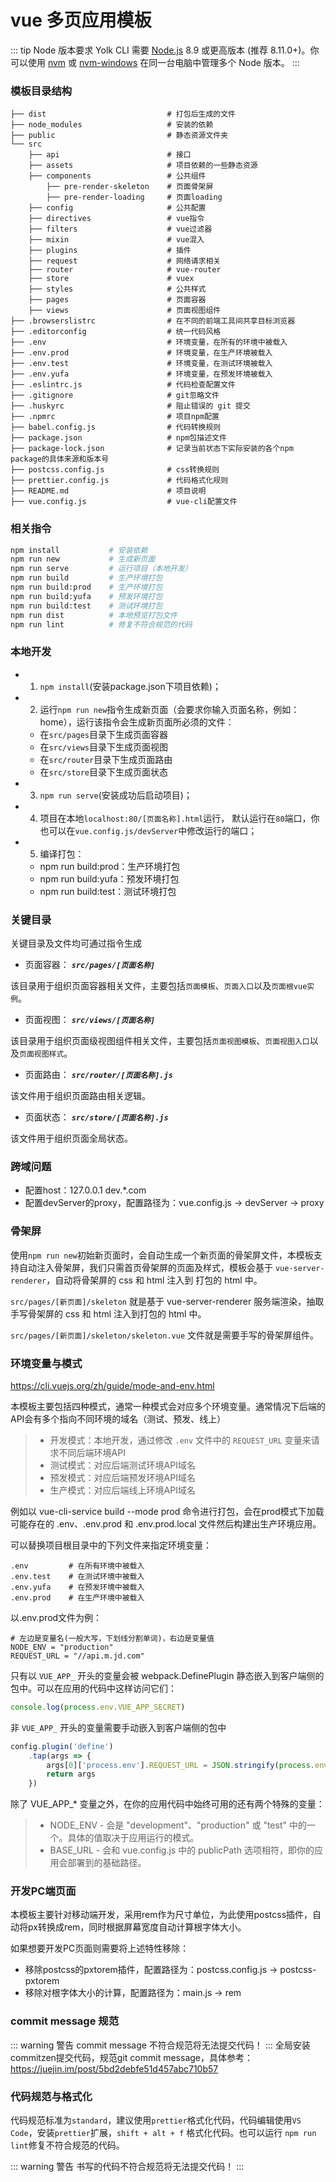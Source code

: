 # vue 多页应用模板
::: tip Node 版本要求
Yolk CLI 需要 [Node.js](https://nodejs.org/) 8.9 或更高版本 (推荐 8.11.0+)。你可以使用 [nvm](https://github.com/creationix/nvm) 或 [nvm-windows](https://github.com/coreybutler/nvm-windows) 在同一台电脑中管理多个 Node 版本。
:::
### 模板目录结构
```
├── dist                           # 打包后生成的文件
├── node_modules                   # 安装的依赖
├── public                         # 静态资源文件夹
└── src
    ├── api                        # 接口
    ├── assets                     # 项目依赖的一些静态资源
    ├── components                 # 公共组件
        ├── pre-render-skeleton    # 页面骨架屏
        ├── pre-render-loading     # 页面loading
    ├── config                     # 公共配置
    ├── directives                 # vue指令
    ├── filters                    # vue过滤器
    ├── mixin                      # vue混入
    ├── plugins                    # 插件
    ├── request                    # 网络请求相关
    ├── router                     # vue-router
    ├── store                      # vuex
    ├── styles                     # 公共样式
    ├── pages                      # 页面容器
    ├── views                      # 页面视图组件
├── .browserslistrc                # 在不同的前端工具间共享目标浏览器
├── .editorconfig                  # 统一代码风格
├── .env                           # 环境变量，在所有的环境中被载入
├── .env.prod                      # 环境变量，在生产环境被载入
├── .env.test                      # 环境变量，在测试环境被载入
├── .env.yufa                      # 环境变量，在预发环境被载入
├── .eslintrc.js                   # 代码检查配置文件
├── .gitignore                     # git忽略文件
├── .huskyrc                       # 阻止错误的 git 提交
├── .npmrc                         # 项目npm配置
├── babel.config.js                # 代码转换规则
├── package.json                   # npm包描述文件
├── package-lock.json              # 记录当前状态下实际安装的各个npm package的具体来源和版本号
├── postcss.config.js              # css转换规则
├── prettier.config.js             # 代码格式化规则
├── README.md                      # 项目说明
├── vue.config.js                  # vue-cli配置文件
```

### 相关指令
```bash
npm install           # 安装依赖
npm run new           # 生成新页面
npm run serve         # 运行项目（本地开发）
npm run build         # 生产环境打包
npm run build:prod    # 生产环境打包
npm run build:yufa    # 预发环境打包
npm run build:test    # 测试环境打包
npm run dist          # 本地预览打包文件
npm run lint          # 修复不符合规范的代码
```
### 本地开发

- 1. `npm install`(安装package.json下项目依赖)；
- 2. 运行`npm run new`指令生成新页面（会要求你输入页面名称，例如：home），运行该指令会生成新页面所必须的文件：
  - 在`src/pages`目录下生成页面容器
  - 在`src/views`目录下生成页面视图
  - 在`src/router`目录下生成页面路由
  - 在`src/store`目录下生成页面状态
- 3. `npm run serve`(安装成功后启动项目)；
- 4. 项目在本地`localhost:80/[页面名称].html`运行， 默认运行在`80`端口，你也可以在`vue.config.js/devServer`中修改运行的端口；
- 5. 编译打包：
  - npm run build:prod：生产环境打包
  - npm run build:yufa：预发环境打包
  - npm run build:test：测试环境打包

### 关键目录
关键目录及文件均可通过指令生成
- 页面容器：
***`src/pages/[页面名称]`***

该目录用于组织页面容器相关文件，主要包括`页面模板`、`页面入口`以及`页面根vue实例`。
- 页面视图：
***`src/views/[页面名称]`***

该目录用于组织页面级视图组件相关文件，主要包括`页面视图模板`、`页面视图入口`以及`页面视图样式`。

- 页面路由：
***`src/router/[页面名称].js`***

该文件用于组织页面路由相关逻辑。

- 页面状态：
***`src/store/[页面名称].js`***

该文件用于组织页面全局状态。

### 跨域问题
- 配置host：127.0.0.1 dev.*.com
- 配置devServer的proxy，配置路径为：vue.config.js -> devServer -> proxy

### 骨架屏
使用`npm run new`初始新页面时，会自动生成一个新页面的骨架屏文件，本模板支持自动注入骨架屏，我们只需首页骨架屏的页面及样式，模板会基于 `vue-server-renderer`，自动将骨架屏的 css 和 html 注入到 打包的 html 中。

`src/pages/[新页面]/skeleton` 就是基于 vue-server-renderer 服务端渲染，抽取手写骨架屏的 css 和 html 注入到打包的 html 中。

`src/pages/[新页面]/skeleton/skeleton.vue` 文件就是需要手写的骨架屏组件。

### 环境变量与模式
https://cli.vuejs.org/zh/guide/mode-and-env.html

本模板主要包括四种模式，通常一种模式会对应多个环境变量。通常情况下后端的API会有多个指向不同环境的域名（测试、预发、线上）
>* 开发模式：本地开发，通过修改 `.env` 文件中的 `REQUEST_URL` 变量来请求不同后端环境API
>* 测试模式：对应后端测试环境API域名
>* 预发模式：对应后端预发环境API域名
>* 生产模式：对应后端线上环境API域名

例如以 vue-cli-service build --mode prod 命令进行打包，会在prod模式下加载可能存在的 .env、.env.prod 和 .env.prod.local 文件然后构建出生产环境应用。

可以替换项目根目录中的下列文件来指定环境变量：
```
.env         # 在所有环境中被载入
.env.test    # 在测试环境中被载入
.env.yufa    # 在预发环境中被载入
.env.prod    # 在生产环境中被载入
```
以.env.prod文件为例：
```
# 左边是变量名(一般大写，下划线分割单词)，右边是变量值
NODE_ENV = "production"
REQUEST_URL = "//api.m.jd.com"
```
只有以 `VUE_APP_` 开头的变量会被 webpack.DefinePlugin 静态嵌入到客户端侧的包中。可以在应用的代码中这样访问它们：
```javascript
console.log(process.env.VUE_APP_SECRET)
```
非 `VUE_APP_` 开头的变量需要手动嵌入到客户端侧的包中
```javascript
config.plugin('define')
    .tap(args => {
        args[0]['process.env'].REQUEST_URL = JSON.stringify(process.env.REQUEST_URL)
        return args
    })
```
除了 VUE_APP_* 变量之外，在你的应用代码中始终可用的还有两个特殊的变量：
>* NODE_ENV - 会是 "development"、"production" 或 "test" 中的一个。具体的值取决于应用运行的模式。
>* BASE_URL - 会和 vue.config.js 中的 publicPath 选项相符，即你的应用会部署到的基础路径。

### 开发PC端页面
本模板主要针对移动端开发，采用rem作为尺寸单位，为此使用postcss插件，自动将px转换成rem，同时根据屏幕宽度自动计算根字体大小。

如果想要开发PC页面则需要将上述特性移除：

- 移除postcss的pxtorem插件，配置路径为：postcss.config.js -> postcss-pxtorem
- 移除对根字体大小的计算，配置路径为：main.js -> rem

### commit message 规范
::: warning 警告
commit message 不符合规范将无法提交代码！
:::
全局安装commitzen提交代码，规范git commit message，具体参考：https://juejin.im/post/5bd2debfe51d457abc710b57

### 代码规范与格式化
代码规范标准为`standard`，建议使用`prettier`格式化代码，代码编辑使用`VS Code`，安装`prettier`扩展，`shift + alt + f` 格式化代码。也可以运行 `npm run lint`修复不符合规范的代码。

::: warning 警告
书写的代码不符合规范将无法提交代码！
:::